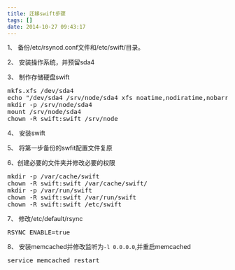 ```yaml
---
title: 迁移swift步骤
tags: []
date: 2014-10-27 09:43:17
---
```


1、 备份/etc/rsyncd.conf文件和/etc/swift/目录。

2、 安装操作系统，并预留sda4

3、 制作存储硬盘swift

<div class="highlight"><pre>mkfs.xfs /dev/sda4
echo &quot;/dev/sda4 /srv/node/sda4 xfs noatime,nodiratime,nobarrier,logbufs=8 0 0&quot; &gt;&gt; /etc/fstab
mkdir -p /srv/node/sda4
mount /srv/node/sda4
chown -R swift:swift /srv/node
</pre></div>

4、 安装swift

5、 将第一步备份的swfit配置文件复原

6、创建必要的文件夹并修改必要的权限

<div class="highlight"><pre>mkdir -p /var/cache/swift
chown -R swift:swift /var/cache/swift/
mkdir -p /var/run/swift
chown -R swift:swift /var/run/swift
chown -R swift:swift /etc/swift
</pre></div>

7、 修改/etc/default/rsync

<div class="highlight"><pre>RSYNC_ENABLE=true
</pre></div>

8、 安装memcached并修改监听为`-l 0.0.0.0`,并重启memcached

<div class="highlight"><pre>service memcached restart
</pre></div>